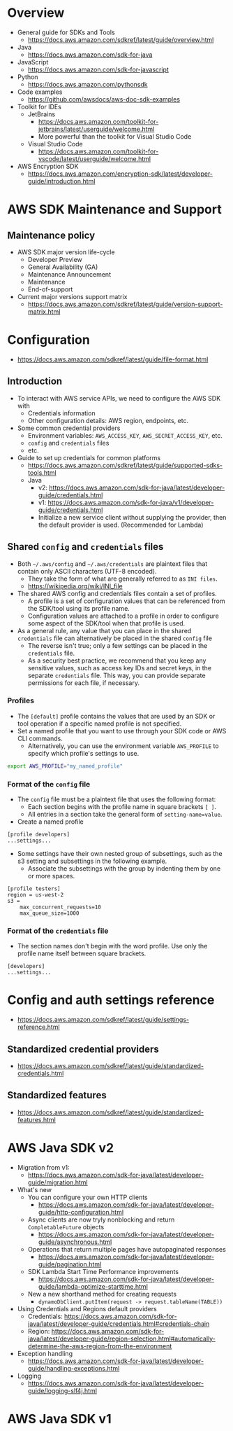 # Overview

- General guide for SDKs and Tools
    + https://docs.aws.amazon.com/sdkref/latest/guide/overview.html
- Java
    + https://docs.aws.amazon.com/sdk-for-java
- JavaScript
    + https://docs.aws.amazon.com/sdk-for-javascript
- Python
    + https://docs.aws.amazon.com/pythonsdk
- Code examples
    + https://github.com/awsdocs/aws-doc-sdk-examples
- Toolkit for IDEs
    + JetBrains
        * https://docs.aws.amazon.com/toolkit-for-jetbrains/latest/userguide/welcome.html
        * More powerful than the toolkit for Visual Studio Code
    + Visual Studio Code
        * https://docs.aws.amazon.com/toolkit-for-vscode/latest/userguide/welcome.html
- AWS Encryption SDK
    + https://docs.aws.amazon.com/encryption-sdk/latest/developer-guide/introduction.html

# AWS SDK Maintenance and Support

## Maintenance policy

- AWS SDK major version life-cycle
    + Developer Preview
    + General Availability (GA)
    + Maintenance Announcement
    + Maintenance
    + End-of-support
- Current major versions support matrix
    + https://docs.aws.amazon.com/sdkref/latest/guide/version-support-matrix.html

# Configuration

- https://docs.aws.amazon.com/sdkref/latest/guide/file-format.html

## Introduction

- To interact with AWS service APIs, we need to configure the AWS SDK
  with
    + Credentials information
    + Other configuration details: AWS region, endpoints, etc.
- Some common credential providers
    + Environment variables: `AWS_ACCESS_KEY`, `AWS_SECRET_ACCESS_KEY`,
      etc.
    + `config` and `credentials` files
    + etc.
- Guide to set up credentials for common platforms
    + https://docs.aws.amazon.com/sdkref/latest/guide/supported-sdks-tools.html
    + Java
        * v2: https://docs.aws.amazon.com/sdk-for-java/latest/developer-guide/credentials.html
        * v1: https://docs.aws.amazon.com/sdk-for-java/v1/developer-guide/credentials.html
        * Initialize a new service client without supplying the
          provider, then the default provider is used. (Recommended for
          Lambda)

## Shared `config` and `credentials` files

- Both `~/.aws/config` and `~/.aws/credentials` are plaintext files that
  contain only ASCII characters (UTF-8 encoded).
    + They take the form of what are generally referred to as `INI
      files`.
    + https://wikipedia.org/wiki/INI_file
- The shared AWS config and credentials files contain a set of profiles.
    + A profile is a set of configuration values that can be referenced
      from the SDK/tool using its profile name.
    + Configuration values are attached to a profile in order to
      configure some aspect of the SDK/tool when that profile is used.
- As a general rule, any value that you can place in the shared
  `credentials` file can alternatively be placed in the shared `config` file
    + The reverse isn't true; only a few settings can be placed in the
      `credentials` file.
    + As a security best practice, we recommend that you keep any
      sensitive values, such as access key IDs and secret keys, in the
      separate `credentials` file. This way, you can provide separate
      permissions for each file, if necessary.

### Profiles

- The `[default]` profile contains the values that are used by an SDK or
  tool operation if a specific named profile is not specified.
- Set a named profile that you want to use through your SDK code or AWS
  CLI commands.
    + Alternatively, you can use the environment variable `AWS_PROFILE`
      to specify which profile's settings to use.

```bash
export AWS_PROFILE="my_named_profile"
```

### Format of the `config` file

- The `config` file must be a plaintext file that uses the following format:
    + Each section begins with the profile name in square brackets `[ ]`.
    + All entries in a section take the general form of `setting-name=value`.
- Create a named profile

```
[profile developers]
...settings...
```

- Some settings have their own nested group of subsettings, such as the
  s3 setting and subsettings in the following example.
    + Associate the subsettings with the group by indenting them by one
      or more spaces.

```
[profile testers]
region = us-west-2
s3 =
    max_concurrent_requests=10
    max_queue_size=1000
```

### Format of the `credentials` file

- The section names don't begin with the word profile. Use only the
  profile name itself between square brackets.

```
[developers]
...settings...
```

# Config and auth settings reference

- https://docs.aws.amazon.com/sdkref/latest/guide/settings-reference.html

## Standardized credential providers

- https://docs.aws.amazon.com/sdkref/latest/guide/standardized-credentials.html

## Standardized features

- https://docs.aws.amazon.com/sdkref/latest/guide/standardized-features.html

# AWS Java SDK v2

- Migration from v1:
    + https://docs.aws.amazon.com/sdk-for-java/latest/developer-guide/migration.html
- What's new
    + You can configure your own HTTP clients
        * https://docs.aws.amazon.com/sdk-for-java/latest/developer-guide/http-configuration.html
    + Async clients are now tryly nonblocking and return
      `CompletableFuture` objects
        * https://docs.aws.amazon.com/sdk-for-java/latest/developer-guide/asynchronous.html
    + Operations that return multiple pages have autopaginated responses
        * https://docs.aws.amazon.com/sdk-for-java/latest/developer-guide/pagination.html
    + SDK Lambda Start Time Performance improvements
        * https://docs.aws.amazon.com/sdk-for-java/latest/developer-guide/lambda-optimize-starttime.html
    + New a new shorthand method for creating requests
        * `dynamoDbClient.putItem(request -> request.tableName(TABLE))`
- Using Credentials and Regions default providers
    + Credentials: https://docs.aws.amazon.com/sdk-for-java/latest/developer-guide/credentials.html#credentials-chain
    + Region: https://docs.aws.amazon.com/sdk-for-java/latest/developer-guide/region-selection.html#automatically-determine-the-aws-region-from-the-environment
- Exception handling
    + https://docs.aws.amazon.com/sdk-for-java/latest/developer-guide/handling-exceptions.html
- Logging
    + https://docs.aws.amazon.com/sdk-for-java/latest/developer-guide/logging-slf4j.html

# AWS Java SDK v1


